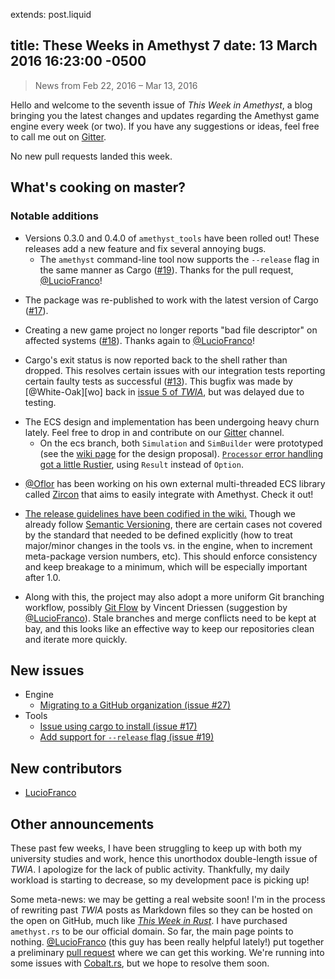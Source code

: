 extends: post.liquid

title: These Weeks in Amethyst 7
date: 13 March 2016 16:23:00 -0500
---

> News from Feb 22, 2016 – Mar 13, 2016

Hello and welcome to the seventh issue of *This Week in Amethyst*, a blog
bringing you the latest changes and updates regarding the Amethyst game engine
every week (or two). If you have any suggestions or ideas, feel free to call me
out on [Gitter][gc].

[gc]: https://gitter.im/ebkalderon/amethyst

No new pull requests landed this week.

## What's cooking on master?

### Notable additions

* Versions 0.3.0 and 0.4.0 of `amethyst_tools` have been rolled out! These
  releases add a new feature and fix several annoying bugs.
  * The `amethyst` command-line tool now supports the `--release` flag in the
    same manner as Cargo ([#19][t19]). Thanks for the pull request,
    [@LucioFranco][lf]!

[t19]: https://github.com/ebkalderon/amethyst_tools/issues/19
[lf]: https://github.com/LucioFranco

  * The package was re-published to work with the latest version of Cargo
    ([#17][t17]).

[t17]: https://github.com/ebkalderon/amethyst_tools/issues/17

  * Creating a new game project no longer reports "bad file descriptor" on
    affected systems ([#18][t18]). Thanks again to [@LucioFranco][lf]!

[t18]: https://github.com/ebkalderon/amethyst_tools/issues/18

  * Cargo's exit status is now reported back to the shell rather than dropped.
    This resolves certain issues with our integration tests reporting certain
    faulty tests as successful ([#13][t13]). This bugfix was made by
    [@White-Oak][wo] back in [issue 5 of *TWIA*][i5], but was delayed due to
    testing.

[t13]: https://github.com/ebkalderon/amethyst_tools/issues/13
[i5]: /_posts/twia-5.html

* The ECS design and implementation has been undergoing heavy churn lately. Feel
  free to drop in and contribute on our [Gitter][gc] channel.
  * On the ecs branch, both `Simulation` and `SimBuilder` were prototyped (see
    the [wiki page][ed] for the design proposal).
    [`Processor` error handling got a little Rustier][e25], using `Result`
    instead of `Option`.

[ed]: https://github.com/ebkalderon/amethyst/wiki/ECS-Design
[e25]: https://github.com/ebkalderon/amethyst/pull/25

  * [@Oflor][of] has been working on his own external multi-threaded ECS library
    called [Zircon][zi] that aims to easily integrate with Amethyst. Check it
    out!

[of]: https://github.com/Oflor
[zi]: https://github.com/Oflor/zircon

* [The release guidelines have been codified in the wiki.][rg] Though we already
  follow [Semantic Versioning][sv], there are certain cases not covered by the
  standard that needed to be defined explicitly (how to treat major/minor
  changes in the tools vs. in the engine, when to increment meta-package version
  numbers, etc). This should enforce consistency and keep breakage to a minimum,
  which will be especially important after 1.0.

[rg]: https://github.com/ebkalderon/amethyst/wiki/Releases
[sv]: http://semver.org/

* Along with this, the project may also adopt a more uniform Git branching
  workflow, possibly [Git Flow][gf] by Vincent Driessen (suggestion by
  [@LucioFranco][lf]). Stale branches and merge conflicts need to be kept at
  bay, and this looks like an effective way to keep our repositories clean and
  iterate more quickly.

[gf]: http://nvie.com/posts/a-successful-git-branching-model/

## New issues

* Engine
  * [Migrating to a GitHub organization (issue #27)][e27]
* Tools
  * [Issue using cargo to install (issue #17)][t17]
  * [Add support for `--release` flag (issue #19)][t19]

[e27]: https://github.com/ebkalderon/amethyst/issues/27

## New contributors

* [LucioFranco][lf]

## Other announcements

These past few weeks, I have been struggling to keep up with both my university
studies and work, hence this unorthodox double-length issue of *TWIA*. I
apologize for the lack of public activity. Thankfully, my daily workload is
starting to decrease, so my development pace is picking up!

Some meta-news: we may be getting a real website soon! I'm in the process of
rewriting past *TWIA* posts as Markdown files so they can be hosted on the open
on GitHub, much like [*This Week in Rust*][tr]. I have purchased `amethyst.rs`
to be our official domain. So far, the main page points to nothing.
[@LucioFranco][lf] (this guy has been really helpful lately!) put together a
preliminary [pull request][e26] where we can get this working. We're running
into some issues with [Cobalt.rs][co], but we hope to resolve them soon.

[tr]: http://this-week-in-rust.org/
[e26]: https://github.com/ebkalderon/amethyst/pull/26
[co]: https://github.com/cobalt-org/cobalt.rs
